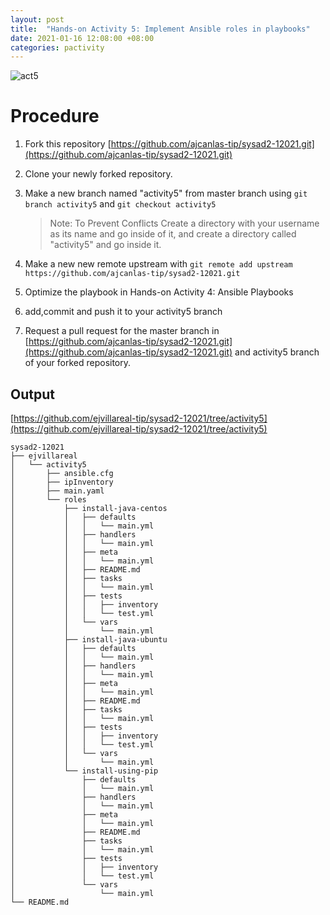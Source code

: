 ```yaml
---
layout: post
title:  "Hands-on Activity 5: Implement Ansible roles in playbooks"
date: 2021-01-16 12:08:00 +08:00
categories: pactivity
---
```

![act5](https://user-images.githubusercontent.com/75426228/104796636-ef189580-57f2-11eb-9f3e-c0e8524412b5.png)
# Procedure
1. Fork this repository [https://github.com/ajcanlas-tip/sysad2-12021.git](https://github.com/ajcanlas-tip/sysad2-12021.git)

2. Clone your newly forked repository. 

3. Make a new branch named "activity5" from master branch using ```git branch activity5``` and ```git checkout activity5```

    >Note: To Prevent Conflicts Create a directory with your username as its name and go inside of it, and create a directory called "activity5" and go inside it.

4. Make a new new remote upstream with ```git remote add upstream https://github.com/ajcanlas-tip/sysad2-12021.git```

5. Optimize the playbook in Hands-on Activity 4: Ansible Playbooks

7. add,commit and push it to your activity5 branch

8. Request a pull request for the master branch in [https://github.com/ajcanlas-tip/sysad2-12021.git](https://github.com/ajcanlas-tip/sysad2-12021.git) and activity5 branch of your forked repository.

## Output
[https://github.com/ejvillareal-tip/sysad2-12021/tree/activity5](https://github.com/ejvillareal-tip/sysad2-12021/tree/activity5)

```
sysad2-12021
├── ejvillareal
│   └── activity5
│       ├── ansible.cfg
│       ├── ipInventory
│       ├── main.yaml
│       └── roles
│           ├── install-java-centos
│           │   ├── defaults
│           │   │   └── main.yml
│           │   ├── handlers
│           │   │   └── main.yml
│           │   ├── meta
│           │   │   └── main.yml
│           │   ├── README.md
│           │   ├── tasks
│           │   │   └── main.yml
│           │   ├── tests
│           │   │   ├── inventory
│           │   │   └── test.yml
│           │   └── vars
│           │       └── main.yml
│           ├── install-java-ubuntu
│           │   ├── defaults
│           │   │   └── main.yml
│           │   ├── handlers
│           │   │   └── main.yml
│           │   ├── meta
│           │   │   └── main.yml
│           │   ├── README.md
│           │   ├── tasks
│           │   │   └── main.yml
│           │   ├── tests
│           │   │   ├── inventory
│           │   │   └── test.yml
│           │   └── vars
│           │       └── main.yml
│           └── install-using-pip
│               ├── defaults
│               │   └── main.yml
│               ├── handlers
│               │   └── main.yml
│               ├── meta
│               │   └── main.yml
│               ├── README.md
│               ├── tasks
│               │   └── main.yml
│               ├── tests
│               │   ├── inventory
│               │   └── test.yml
│               └── vars
│                   └── main.yml
└── README.md
```